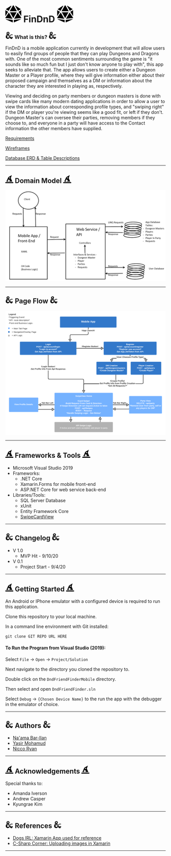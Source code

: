 # ![](assets/dice_icon50.png) FinDnD ![](assets/dice_icon50.png)
### ![](assets/dragon_icon_25.png)  What is this? ![](assets/dragon_icon_25.png) 

FinDnD is a mobile application currently in development that will allow users to easily find groups of people that they can play Dungeons and Dragons with. One of the most common sentiments surrounding the game is "it sounds like so much fun but I just don't know anyone to play with", this app seeks to alleviate that. The app allows users to create either a Dungeon Master or a Player profile, where they will give information either about their proposed campaign and themselves as a DM or information about the character they are interested in playing as, respectively. 

Viewing and deciding on party members or dungeon masters is done with swipe cards like many modern dating applications in order to allow a user to view the information about corresponding profile types, and "swiping right" if the DM or player you're viewing seems like a good fit, or left if they don't. Dungeon Master's can oversee their parties, removing members if they choose to, and everyone in a party will have access to the Contact information the other members have supplied.

[Requirements](app-info/requirements.md)

[Wireframes](app-info/wireframes.md)

[Database ERD & Table Descriptions](app-info/database-erd.md)

---

## ![](assets/hat_icon_25.png) Domain Model ![](assets/hat_icon_25.png) 

![Domain model image](assets/domain-model.png)

---

## ![](assets/dragon_icon_25.png) Page Flow ![](assets/dragon_icon_25.png)
![Page flow image](assets/401FinalLogicFlowChart.png)

---

## ![](assets/hat_icon_25.png) Frameworks & Tools ![](assets/hat_icon_25.png) 
- Microsoft Visual Studio 2019
- Frameworks:
  - .NET Core
  - Xamarin.Forms for mobile front-end
  - ASP.NET Core for web service back-end
- Libraries/Tools:
  - SQL Server Database
  - xUnit
  - Entity Framework Core
  - [SwipeCardView](https://github.com/markolazic88/SwipeCardView)

---

## ![](assets/dragon_icon_25.png) Changelog ![](assets/dragon_icon_25.png)
- V 1.0
  - MVP Hit - 9/10/20
- V 0.1
  - Project Start - 9/4/20

---
## ![](assets/hat_icon_25.png) Getting Started ![](assets/hat_icon_25.png)
An Android or IPhone emulator with a configured device is required to run this application.

Clone this repository to your local machine.

In a command line environment with Git installed:

```
git clone GIT REPO URL HERE
```

#### To Run the Program from Visual Studio (2019):
Select ```File``` -> ```Open``` -> ```Project/Solution```

Next navigate to the directory you cloned the repository to.

Double click on the ```DndFriendFinderMobile``` directory.

Then select and open ```DndFriendFinder.sln```

Select ```Debug``` -> ```{Chosen Device Name}``` to the run the app with the debugger in the emulator of choice.

---

## ![](assets/dragon_icon_25.png) Authors ![](assets/dragon_icon_25.png)
- [Na'ama Bar-Ilan](https://github.com/NaamaBarIlan) 
- [Yasir Mohamud](https://github.com/Yasir-Mohamud)
- [Nicco Ryan](https://github.com/Niccoryan0)

---

## ![](assets/hat_icon_25.png) Acknowledgements ![](assets/hat_icon_25.png)
Special thanks to:
- Amanda Iverson
- Andrew Casper
- Kyungrae Kim

---

## ![](assets/dragon_icon_25.png) References ![](assets/dragon_icon_25.png)
- [Dogs IRL: Xamarin App used for reference](https://github.com/DogsIRLOrg) 
- [C-Sharp Corner: Uploading images in Xamarin](https://www.c-sharpcorner.com/article/xamarin-forms-upload-image-to-blob-storage/)

---